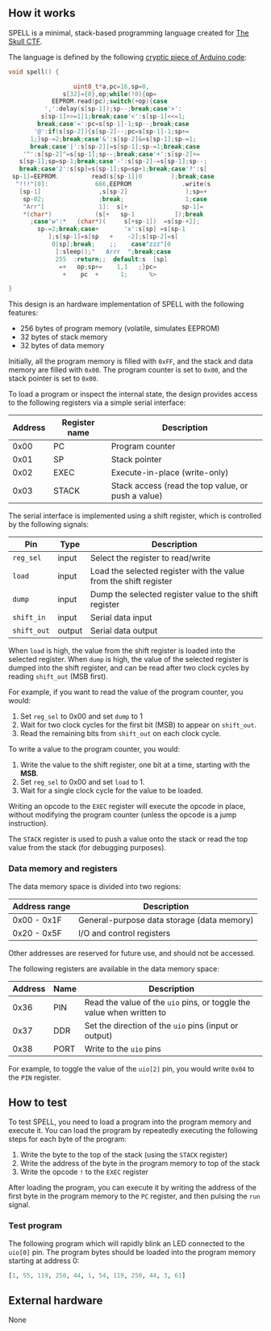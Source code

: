 ## How it works

SPELL is a minimal, stack-based programming language created for [The Skull CTF](https://skullctf.com).

The language is defined by the following [cryptic piece of Arduino code](https://skullctf.com/spell):

```c
void spell() {

                  uint8_t*a,pc=16,sp=0,
               s[32]={0},op;while(!0){op=
            EEPROM.read(pc);switch(+op){case
          ',':delay(s[sp-1]);sp--;break;case'>':
         s[sp-1]>>=1|1;break;case'<':s[sp-1]<<=1;
        break;case'=':pc=s[sp-1]-1;sp--;break;case
       '@':if(s[sp-2]){s[sp-2]--;pc=s[sp-1]-1;sp+=
      1;}sp-=2;break;case'&':s[sp-2]&=s[sp-1];sp-=1;
      break;case'|':s[sp-2]|=s[sp-1];sp-=1;break;case
    '^':s[sp-2]^=s[sp-1];sp--;break;case'+':s[sp-2]+=
   s[sp-1];sp=sp-1;break;case'-':s[sp-2]-=s[sp-1];sp--;
   break;case'2':s[sp]=s[sp-1];sp=sp+1;break;case'?':s[
 sp-1]=EEPROM.         read(s[sp-1]|0        );break;case
  "!!!"[0]:             666,EEPROM              .write(s
   [sp-1]                ,s[sp-2]                );sp=+
    sp-02;               ;break;                 1;case
    "Arr"[               1]:  s[+               sp-1]=
    *(char*)            (s[+   sp-1           ]);break
      ;case'w':*   (char*)(     s[+sp-1])  =s[sp-+2];
        sp-=2;break;case+       'x':s[sp] =s[sp-1
           ];s[sp-1]=s[sp   +    -2];s[sp-2]=s[
            0|sp];break;    ;;    case"zzz"[0
             ]:sleep();"   Arrr  ";break;case
             255  :return;;  default:s  [sp]
              =+   op;sp+=    1,1   ;}pc=
               +    pc  +      1;      %>

}
```

This design is an hardware implementation of SPELL with the following features:

- 256 bytes of program memory (volatile, simulates EEPROM)
- 32 bytes of stack memory
- 32 bytes of data memory

Initially, all the program memory is filled with `0xFF`, and the stack and data memory are filled with `0x00`.
The program counter is set to `0x00`, and the stack pointer is set to `0x00`.

To load a program or inspect the internal state, the design provides access to the following registers via a simple serial interface:

| Address | Register name | Description                                        |
|---------|---------------|----------------------------------------------------|
| 0x00    | PC            | Program counter                                    |
| 0x01    | SP            | Stack pointer                                      |
| 0x02    | EXEC          | Execute-in-place (write-only)                      |
| 0x03    | STACK         | Stack access (read the top value, or push a value) |

The serial interface is implemented using a shift register, which is controlled by the following signals:

| Pin         | Type   | Description                                                       |
|-------------|--------|-------------------------------------------------------------------|
| `reg_sel`   | input  | Select the register to read/write                                 |
| `load`      | input  | Load the selected register with the value from the shift register |
| `dump`      | input  | Dump the selected register value to the shift register            |
| `shift_in`  | input  | Serial data input                                                 |
| `shift_out` | output | Serial data output                                                |

When `load` is high, the value from the shift register is loaded into the selected register. When `dump` is high, the value of the selected register is dumped into the shift register, and can be read after two clock cycles by reading `shift_out` (MSB first).

For example, if you want to read the value of the program counter, you would:

1. Set `reg_sel` to 0x00 and set `dump` to 1
3. Wait for two clock cycles for the first bit (MSB) to appear on `shift_out`.
4. Read the remaining bits from `shift_out` on each clock cycle.

To write a value to the program counter, you would:

1. Write the value to the shift register, one bit at a time, starting with the **MSB**.
2. Set `reg_sel` to 0x00 and set `load` to 1.
3. Wait for a single clock cycle for the value to be loaded.

Writing an opcode to the `EXEC` register will execute the opcode in place, without modifying the program counter (unless the opcode is a jump instruction).

The `STACK` register is used to push a value onto the stack or read the top value from the stack (for debugging purposes).

### Data memory and registers

The data memory space is divided into two regions:

| Address range | Description                                |
|---------------|--------------------------------------------|
| 0x00 - 0x1F   | General-purpose data storage (data memory) |
| 0x20 - 0x5F   | I/O and control registers                  |

Other addresses are reserved for future use, and should not be accessed.

The following registers are available in the data memory space:

| Address | Name | Description                                                           |
|---------|------|-----------------------------------------------------------------------|
| 0x36    | PIN  | Read the value of the `uio` pins, or toggle the value when written to |
| 0x37    | DDR  | Set the direction of the `uio` pins (input or output)                 |
| 0x38    | PORT | Write to the `uio` pins                                               |

For example, to toggle the value of the `uio[2]` pin, you would write `0x04` to the `PIN` register.

## How to test

To test SPELL, you need to load a program into the program memory and execute it. You can load the program by repeatedly executing the following steps for each byte of the program:

1. Write the byte to the top of the stack (using the `STACK` register)
2. Write the address of the byte in the program memory to top of the stack
3. Write the opcode `!` to the `EXEC` register

After loading the program, you can execute it by writing the address of the first byte in the program memory to the `PC` register, and then pulsing the `run` signal.

### Test program

The following program which will rapidly blink an LED connected to the `uio[0]` pin. The program bytes should be loaded into the program memory starting at address 0:

```python
[1, 55, 119, 250, 44, 1, 54, 119, 250, 44, 3, 61]
```

## External hardware

None
